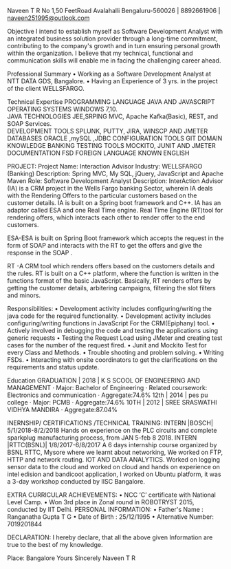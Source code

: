 Naveen T R
No 1,50 FeetRoad Avalahalli Bengaluru-560026 | 8892661906 | naveen251995@outlook.com

Objective
I intend to establish myself as Software Development Analyst with an integrated business solution provider through a long-time commitment, contributing to the company's growth and in turn ensuring personal growth within the organization. I believe that my technical, functional and communication skills will enable me in facing the challenging career ahead.

Professional Summary
•	Working as a Software Development Analyst at NTT DATA GDS, Bangalore.
•	Having an Experience of 3 yrs. in the project of the client WELLSFARGO.




Technical Expertise
	PROGRAMMING LANGUAGE	JAVA AND JAVASCRIPT 	
	OPERATING SYSTEMS	WINDOWS 7,10.	
	JAVA TECHNOLOGIES	JEE,SRPING MVC, Apache Kafka(Basic), REST, and SOAP Services.	
	DEVELOPMENT TOOLS	SPLUNK, PUTTY, JIRA, WINSCP AND JMETER	
	DATABASES	ORACLE ,mySQL ,JDBC	
	CONFIGURATION TOOLS	GIT	
	DOMAIN KNOWLEDGE	BANKING	
	TESTING TOOLS	MOCKITO, JUNIT AND JMETER	
	DOCUMENTATION	FSD	
	FOREIGN LANGUAGE KNOWN	ENGLISH	



PROJECT:
Project Name: Interaction Advisor
Industry: WELLSFARGO (Banking)
Description: Spring MVC, My SQL, jQuery, JavaScript and Apache Maven
Role: Software Development Analyst
Description:
InterAction Advisor (IA) is a CRM project in the Wells Fargo banking Sector, wherein IA deals with the Rendering Offers to the particular customers based on the customer details. IA is built on a Spring boot framework and C++.
IA has an adaptor called ESA and one Real Time engine.
Real Time Engine (RT)tool for rendering offers, which interacts each other to render offer to the end customers.
 

ESA-ESA is built on Spring Boot framework which accepts the request in the form of SOAP and interacts with the RT to get the offers and give the response in the SOAP .

RT -A CRM tool which renders offers based on the customers details and the rules. RT is built on a C++ platform, where the function is written in the functions format of the basic JavaScript. Basically, RT renders offers by getting the customer details, arbitering campaigns, filtering the slot filters and minors.

Responsibilities:
•	Development activity includes configuring/writing the java code for the required functionality.
•	Development activity includes configuring/writing functions in JavaScript For the CRM(Epiphany) tool.
•	Actively involved in debugging the code and testing the applications using generic requests
•	Testing the Request Load using JMeter and creating test cases for the number of the request fired.
•	Junit and Mockito Test for every Class and Methods.
•	Trouble shooting and problem solving.
•	Writing FSDs.
•	Interacting with onsite coordinators to get the clarifications on the requirements and status update.


Education
GRADUATION | 2018 | K S SCOOL OF ENGINEERING AND MANAGEMENT
·	Major: Bachelor of Engineering
·	Related coursework: Electronics and communication
·	Aggregate:74.6%
12th | 2014 | pes pu college
·	Major: PCMB
·	Aggregate:74.6%
10TH | 2012 | SREE SRASWATHI VIDHYA MANDIRA
·	Aggregate:87.04%


INERNSHIP/ CERTIFICATIONS /TECHNICAL TRAINING:
INTERN |BOSCH| 5/1/2018-8/2/2018
Hands on experience on the PLC circuits and complete sparkplug manufacturing process, from JAN 5-feb 8 2018.
INTERN |RTTC(BSNL)| 1/8/2017-6/8/2017
A 6 days internship course organized by BSNL RTTC, Mysore where we learnt about networking, We worked on FTP, HTTP and network routing.
IOT AND DATA ANALYTICS.
Worked on logging sensor data to the cloud and worked on cloud and hands on experience on intel edision and bandicoot application, I worked on Ubuntu platform, it was a 3-day workshop conducted by IISC Bangalore.
 
EXTRA CURRICULAR ACHIEVEMENTS:
•	NCC ‘C’ certificate with National Level Camp.
•	Won 3rd place in Zonal round in ROBOTRYST 2015, conducted by IIT Delhi.
PERSONAL INFORMATION:
•	Father's Name	:	Ranganatha Gupta T G
•	Date of Birth	:	25/12/1995
•	Alternative Number:	7019201844

DECLARATION:
I hereby declare, that all the above given Information are true to the best of my knowledge.

Place: Bangalore	Yours Sincerely
										Naveen T R								


